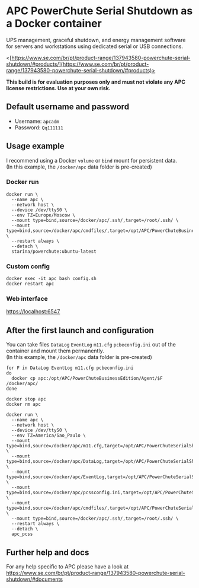 # APC PowerChute Serial Shutdown as a Docker container

UPS management, graceful shutdown, and energy management software for servers and workstations using dedicated serial or USB connections.

<[https://www.se.com/br/pt/product-range/137943580-powerchute-serial-shutdown/#products/](https://www.se.com/br/pt/product-range/137943580-powerchute-serial-shutdown/#products)>

**This build is for evaluation purposes only and must not violate any APC license restrictions. Use at your own risk.**

## Default username and password
- Username: `apcadm`
- Password: `Qq111111`

## Usage example
I recommend using a Docker `volume` or `bind` mount for persistent data.  
(In this example, the `/docker/apc` data folder is pre-created)

### Docker run
```
docker run \
  --name apc \
  --network host \
  --device /dev/ttyS0 \
  --env TZ=Europe/Moscow \
  --mount type=bind,source=/docker/apc/.ssh/,target=/root/.ssh/ \
  --mount type=bind,source=/docker/apc/cmdfiles/,target=/opt/APC/PowerChuteBusinessEdition/Agent/cmdfiles/ \
  --restart always \
  --detach \
  starina/powerchute:ubuntu-latest
```

### Custom config
```
docker exec -it apc bash config.sh
docker restart apc
```
### Web interface
<https://localhost:6547>

## After the first launch and configuration

You can take files `DataLog` `EventLog` `m11.cfg` `pcbeconfig.ini` out of the container and mount them permanently.  
(In this example, the `/docker/apc` data folder is pre-created)

```
for F in DataLog EventLog m11.cfg pcbeconfig.ini
do
  docker cp apc:/opt/APC/PowerChuteBusinessEdition/Agent/$F /docker/apc/
done

docker stop apc
docker rm apc

docker run \
  --name apc \
  --network host \
  --device /dev/ttyS0 \
  --env TZ=America/Sao_Paulo \
  --mount type=bind,source=/docker/apc/m11.cfg,target=/opt/APC/PowerChuteSerialShutdown/Agent/m11.cfg \
  --mount type=bind,source=/docker/apc/DataLog,target=/opt/APC/PowerChuteSerialShutdown/Agent/DataLog \
  --mount type=bind,source=/docker/apc/EventLog,target=/opt/APC/PowerChuteSerialShutdown/Agent/EventLog \
  --mount type=bind,source=/docker/apc/pcssconfig.ini,target=/opt/APC/PowerChuteSerialShutdown/Agent/pcssconfig.ini \
  --mount type=bind,source=/docker/apc/cmdfiles/,target=/opt/APC/PowerChuteSerialShutdown/Agent/cmdfiles/ \
  --mount type=bind,source=/docker/apc/.ssh/,target=/root/.ssh/ \
  --restart always \
  --detach \
  apc_pcss
```

## Further help and docs
For any help specific to APC please have a look at <https://www.se.com/br/pt/product-range/137943580-powerchute-serial-shutdown/#documents>
